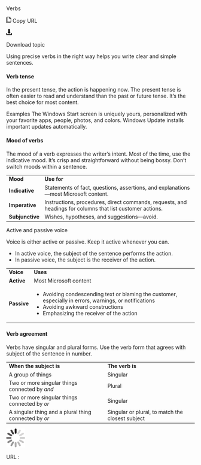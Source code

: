 ﻿# 

Verbs

![Copy URL](media/verbs/Copy.png)
Copy URL

![Download](media/verbs/Download.png)

Download topic

 Using precise verbs in the right way helps you write clear and simple sentences.

#### Verb tense

In
the present tense, the action is happening now. The present tense
is often easier to read and understand than the past or future
tense. It’s the best choice for most content. 

Examples
The Windows Start screen is uniquely yours, personalized with your favorite apps, people, photos, and colors. 
Windows Update installs important updates automatically.

#### Mood of verbs

The
mood of a verb expresses the writer’s intent. Most of the time,
use the indicative mood. It’s crisp and straightforward without
being bossy. Don’t switch moods within a sentence.

<table>
<tbody>
<tr class="odd">
<td><b>Mood</b></td>
<td><b>Use for</b></td>
</tr>
<tr class="even">
<td><div>
<div>
<b>Indicative</b>
</div>
</div></td>
<td><div>
<div>
Statements of fact, questions, assertions, and explanations—most Microsoft content.
</div>
</div></td>
</tr>
<tr class="odd">
<td><div>
<b>Imperative</b>
</div></td>
<td><div>
Instructions, procedures, direct commands, requests, and headings for columns that list customer actions.
</div></td>
</tr>
<tr class="even">
<td><b>Subjunctive</b></td>
<td><div>
Wishes, hypotheses, and suggestions—avoid.
</div></td>
</tr>
</tbody>
</table>

Active and passive voice

Voice is either active or passive. Keep it active whenever you can.

  - In active voice, the subject of the sentence performs the action. 
  - In passive voice, the subject is the receiver of the action.

<table>
<tbody>
<tr class="odd">
<td><b>Voice</b></td>
<td><b>Uses</b></td>
</tr>
<tr class="even">
<td><div>
<div>
<b>Active</b>
</div>
</div></td>
<td><div>
<div>
Most Microsoft content
</div>
</div></td>
</tr>
<tr class="odd">
<td><div>
<b>Passive</b>
</div></td>
<td><div>
<ul>
<li>Avoiding condescending text or blaming the customer, especially in errors, warnings, or notifications</li>
<li>Avoiding awkward constructions</li>
<li>Emphasizing the receiver of the action</li>
</ul>
</div></td>
</tr>
</tbody>
</table>

#### Verb agreement

Verbs
have singular and plural forms. Use the verb form that
agrees with subject of the sentence in number. 

<table>
<tbody>
<tr class="odd">
<td><b>When the subject is</b></td>
<td><b>The verb is</b></td>
</tr>
<tr class="even">
<td><div>
<div>
A group of things
</div>
</div></td>
<td><div>
<div>
Singular
</div>
</div></td>
</tr>
<tr class="odd">
<td><div>
Two or more singular things connected by <em>and</em>
</div></td>
<td><div>
Plural
</div></td>
</tr>
<tr class="even">
<td><div>
Two or more singular things connected by <em>or</em>
</div></td>
<td><div>
Singular
</div></td>
</tr>
<tr class="odd">
<td><div>
<div>
A singular thing and a plural thing connected by <em>or</em>
</div>
</div></td>
<td><div>
Singular or plural, to match the closest subject<br />

</div></td>
</tr>
</tbody>
</table>

![In progress](media/verbs/activity-large.gif)

URL :

